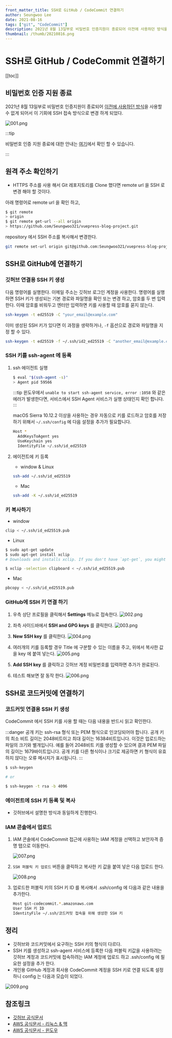 ```yaml
---
front_matter_title: SSH로 GitHub / CodeCommit 연결하기
author: Seungwoo Lee
date: 2021-08-16
tags: ["git", "CodeCommit"]
description: 2021년 8월 13일부로 비밀번호 인증지원이 종료되어 이전에 사용하던 방식을 사용할 수 없게 되어서 이 기회에 SSH 접속 방식으로 변경 하게 되었다.
thumbnail: /thumb/20210816.png
---
```


# SSH로 GitHub / CodeCommit 연결하기

[[toc]]

## 비밀번호 인증 지원 종료

2021년 8월 13일부로 비밀번호 인증지원이 종료되어 [이전에 사용하던 방식](/blog/2019/04/21/how-to-git-mulitple-account.html)을 사용할 수 없게 되어서 이 기회에 SSH 접속 방식으로 변경 하게 되었다.

![001.png](./img/001.png)

:::tip

비밀번호 인증 지원 종료에 대한 안내는 [여기](https://github.blog/2020-12-15-token-authentication-requirements-for-git-operations/)에서 확인 할 수 있습니다.

:::

## 원격 주소 확인하기

* HTTPS 주소를 사용 해서 Git 레포지토리를 Clone 했다면 remote url 을 SSH 로 변경 해야 할 것이다.

아래 명령어로 remote url 을 확인 하고,

```bash
$ git remote 
> origin 
$ git remote get-url --all origin
> https://github.com/Seungwoo321/vuepress-blog-project.git
```

repository 에서 SSH 주소를 복사해서 변경한다.

```bash
git remote set-url origin git@github.com:Seungwoo321/vuepress-blog-project.git
```

## SSH로 GitHub에 연결하기

### 깃허브 연결용 SSH 키 생성

다음 명령어를 실행한다. 이메일 주소는 깃허브 로그인 계정을 사용한다. 명령어를 실행하면 SSH 키가 생성되는 기본 경로와 파일명을 확인 또는 변경 하고, 암호를 두 번 입력한다. 이때 암호를 비워두고 엔터만 입력하면 키를 사용할 때 암호를 묻지 않는다.

```bash
ssh-keygen -t ed25519 -C "your_email@example.com"
```

이미 생성된 SSH 키가 있다면 이 과정을 생략하거나, `-f` 옵션으로 경로와 파일명을 지정 할 수 있다.

```bash
ssh-keygen -t ed25519 -f ~/.ssh/id2_ed25519 -C "another_email@example.com"
```

### SSH 키를 ssh-agent 에 등록

1. ssh 에이전트 실행

    ```bash
    $ eval "$(ssh-agent -s)"
    > Agent pid 59566
    ```

    :::tip
    윈도우에서 `unable to start ssh-agent service, error :1058` 와 같은 에러가 발생한다면, 서비스에서 SSH Agent 서비스가 실행 상태인지 확인 합니다.
    :::

    macOS Sierra 10.12.2 이상을 사용하는 경우 자동으로 키를 로드하고 암호를 저장하기 위해서 `~/.ssh/config` 에 다음 설정을 추가가 필요합니다.

    ```sh
    Host *
      AddKeysToAgent yes
      UseKeychain yes
      IdentityFile ~/.ssh/id_ed25519
    ```

2. 에이전트에 키 등록

    * window & Linux

    ```bash
    ssh-add ~/.ssh/id_ed25519
    ```

    * Mac

    ```bash
    ssh-add -K ~/.ssh/id_ed25519
    ```

### 키 복사하기

* window

```bash
clip < ~/.ssh/id_ed25519.pub
```

* Linux

```bash
$ sudo apt-get update
$ sudo apt-get install xclip
# Downloads and installs xclip. If you don't have `apt-get`, you might need to use another installer (like `yum`)

$ xclip -selection clipboard < ~/.ssh/id_ed25519.pub
```

* Mac

```bash
pbcopy < ~/.ssh/id_ed25519.pub
```

### GitHub에 SSH 키 연결 하기

1. 우측 상단 프로필을 클릭해서 **Settings** 메뉴로 접속한다.
![002.png](./img/002.png)

2. 좌측 사이드바에서 **SSH and GPG keys** 를 클릭한다.
![003.png](./img/003.png)

3. **New SSH key** 를 클릭한다.
![004.png](./img/004.png)

4. 여러개의 키를 등록할 경우 Title 에 구분할 수 있는 이름을 주고, 위에서 복사한 값을 key 에 붙여 넣는다.
![005.png](./img/005.png)

5. **Add SSH key** 를 클릭하고 깃허브 계정 비밀번호를 입력하면 추가가 완료된다.

6. 테스트 해보면 잘 동작 한다.
![006.png](./img/006.png)

## SSH로 코드커밋에 연결하기

### 코드커밋 연결용 SSH 키 생성

CodeCommit 에서 SSH 키를 사용 할 때는 다음 내용을 반드시 읽고 확인한다.

:::danger
공개 키는 ssh-rsa 형식 또는 PEM 형식으로 인코딩되어야 합니다. 공개 키의 최소 비트 길이는 2048비트이고 최대 길이는 16384비트입니다. 이것은 업로드하는 파일의 크기와 별개입니다. 예를 들어 2048비트 키를 생성할 수 있으며 결과 PEM 파일의 길이는 1679바이트입니다. 공개 키를 다른 형식이나 크기로 제공하면 키 형식이 유효하지 않다는 오류 메시지가 표시됩니다.
:::

```bash
$ ssh-keygen

# or

$ ssh-keygen -t rsa -b 4096
```

### 에이전트에 SSH 키 등록 및 복사

* 깃허브에서 설명한 방식과 동일하게 진행한다.

### IAM 콘솔에서 업로드

1. IAM 콘솔에서 CodeCommit 접근에 사용하는 IAM 계정을 선택하고 보안자격 증명 탭으로 이동한다.

    ![007.png](./img/007.png)

2. `SSH 퍼블릭 키 업로드` 버튼을 클릭하고 복사한 키 값을 붙여 넣은 다음 업로드 한다.

    ![008.png](./img/008.png)

3. 업로드한 퍼블릭 키의 SSH 키 ID 를 복사해서 .ssh/config 에 다음과 같은 내용을 추가한다.

    ```sh
    Host git-codecommit.*.amazonaws.com
    User SSH 키 ID
    IdentityFile ~/.ssh/코드커밋 접속을 위해 생성한 SSH 키 
    ```

## 정리

* 깃허브와 코드커밋에서 요구하는 SSH 키의 형식이 다르다.
* SSH 키를 생성하고 ssh-agent 서비스에 등록한 다음 퍼블릭 키값을 사용하려는 깃허브 계정과 코드커밋에 접속하려는 IAM 계정에 업로드 하고 .ssh/config 에 필요한 설정을 추가 한다.
* 개인용 GitHub 계정과 회사용 CodeCommit 계정을 SSH 키로 연결 되도록 설정하니 config 는 다음과 모습이 되었다.

![009.png](./img/009.png)

## 참조링크

* [깃허브 공식문서](https://docs.github.com/en/github/authenticating-to-github/connecting-to-github-with-ssh)
* [AWS 공식문서 - 리눅스 & 맥](https://docs.aws.amazon.com/codecommit/latest/userguide/setting-up-ssh-unixes.html)
* [AWS 공식문서 - 윈도우](https://docs.aws.amazon.com/codecommit/latest/userguide/setting-up-ssh-windows.html)

